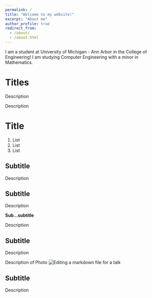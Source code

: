 ```yaml
---
permalink: /
title: "Welcome to my website!"
excerpt: "About me"
author_profile: true
redirect_from: 
  - /about/
  - /about.html
---
```


I am a student at University of Michigan - Ann Arbor in the College of Engineering! I am studying Computer Engineering with a minor in Mathematics.

Titles
======
Description

Description

Title
======
1. List
1. List
1. List

Subtitle
------
Description

Subtitle
------
Description

**Sub...subtitle**

Description

Subtitle
------
Description

Description of Photo
![Editing a markdown file for a talk](/images/editing-talk.png)

Subtitle
------
Description
